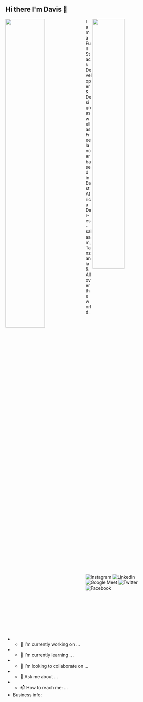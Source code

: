 ## Hi there I'm Davis 👋
<img align ="left" width= "50%" src="https://github-readme-stats.vercel.app/api?username=innocent-cloud&show_icons=true&theme=transparent"/>
<img align="right" width ="45%" src="https://github-readme-stats.vercel.app/api/top-langs/?username=innocent-cloud&layout=compact"/>
 I am a Full Stack Developer & Design as well as Freelancer based in East Africa Dar-es-salaam,Tanzania & All over the world.
 
 ![Instagram](https://img.shields.io/badge/Instagram-%23E4405F.svg?style=for-the-badge&logo=Instagram&logoColor=white=https://www.instagram.com/fexinc_hotspot/)
 ![LinkedIn](https://img.shields.io/badge/linkedin-%230077B5.svg?style=for-the-badge&logo=linkedin&logoColor=white&link=https://linkedin.com/in/david-nicolaus)
 ![Google Meet](https://img.shields.io/badge/Google%20Meet-00897B?style=for-the-badge&logo=google-meet&logoColor=white&link=https://meet.google.com/jkn-mxxd-bjs)
 ![Twitter](https://img.shields.io/badge/Twitter-%231DA1F2.svg?style=for-the-badge&logo=Twitter&logoColor=white&link=https://twitter.com/FexInchotSpt)
 ![Facebook](https://img.shields.io/badge/Facebook-%231877F2.svg?style=for-the-badge&logo=Facebook&logoColor=white&link=https://www.facebook.com/thefexinchotspot/)
 
  

- - 🔭 I’m currently working on ...
- - 🌱 I’m currently learning ...
- - 👯 I’m looking to collaborate on ...
- - 💬 Ask me about ...
- - 📫 How to reach me: ...
- Business info:

<!--
**Innocent-cloud/Innocent-cloud** is a ✨ _special_ ✨ repository because its `README.md` (this file) appears on your GitHub profile.

Here are some ideas to get you started:

- 🔭 I’m currently working on ...
- 🌱 I’m currently learning ...
- 👯 I’m looking to collaborate on ...
- 🤔 I’m looking for help with ...
- 💬 Ask me about ...
- 📫 How to reach me: ...
- 😄 Pronouns: ...
- ⚡ Fun fact: ...
-->
